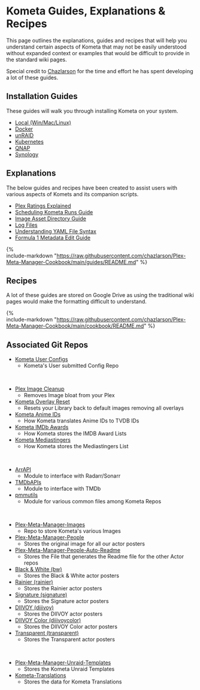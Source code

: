 # Kometa Guides, Explanations & Recipes

This page outlines the explanations, guides and recipes that will help you understand certain aspects of Kometa that may not be easily understood without expanded context or examples that would be difficult to provide in the standard wiki pages.

Special credit to [Chazlarson](https://github.com/chazlarson) for the time and effort he has spent developing a lot of these guides.

## Installation Guides

These guides will walk you through installing Kometa on your system.

- [Local (Win/Mac/Linux)](../install/local.md)
- [Docker](../install/docker.md)
- [unRAID](../install/unraid.md)
- [Kubernetes](../install/kubernetes.md)
- [QNAP](../install/qnap.md)
- [Synology](../install/synology.md)

## Explanations

The below guides and recipes have been created to assist users with various aspects of Komets and its companion scripts.

- [Plex Ratings Explained](ratings.md)
- [Scheduling Kometa Runs Guide](scheduling.md)
- [Image Asset Directory Guide](assets.md)
- [Log Files](../logs.md)
- [Understanding YAML File Syntax](../yaml.md)
- [Formula 1 Metadata Edit Guide](formula.md)

{%    
  include-markdown "https://raw.githubusercontent.com/chazlarson/Plex-Meta-Manager-Cookbook/main/guides/README.md"
%}

## Recipes

A lot of these guides are stored on Google Drive as using the traditional wiki pages would make the formatting difficult to understand.

{%    
  include-markdown "https://raw.githubusercontent.com/chazlarson/Plex-Meta-Manager-Cookbook/main/cookbook/README.md"
%}

## Associated Git Repos

- [Kometa User Configs](https://github.com/kometa-Team/Kometa-Configs)
    - Kometa's User submitted Config Repo

<br>

- [Plex Image Cleanup](https://github.com/kometa-Team/Image-Cleanup)
    - Removes Image bloat from your Plex
- [Kometa Overlay Reset](https://github.com/kometa-TEAM/KOMETA-Overlay-Reset)
    - Resets your Library back to default images removing all overlays
- [Kometa Anime IDs](https://github.com/kometa-Team/Kometa-Anime-IDs)
    - How Kometa translates Anime IDs to TVDB IDs
- [Kometa IMDb Awards](https://github.com/kometa-TEAM/KOMETA-IMDb-Awards)
    - How Kometa stores the IMDB Award Lists
- [Kometa Mediastingers](https://github.com/kometa-TEAM/KOMETA-Mediastingers)
    - How Kometa stores the Mediastingers List

<br>

- [ArrAPI](https://github.com/meisnate12/ArrAPI)
    - Module to interface with Radarr/Sonarr
- [TMDbAPIs](https://github.com/meisnate12/TMDbAPIs)
    - Module to interface with TMDb
- [pmmutils](https://github.com/meisnate12/pmmutils)
    - Module for various common files among Kometa Repos

<br>

- [Plex-Meta-Manager-Images](https://github.com/kometa-Team/Kometa-Images)
    - Repo to store Kometa's various Images
- [Plex-Meta-Manager-People](https://github.com/kometa-Team/Kometa-People)
    - Stores the original image for all our actor posters
- [Plex-Meta-Manager-People-Auto-Readme](https://github.com/kometa-Team/Kometa-People-Auto-Readme)
    - Stores the File that generates the Readme file for the other Actor repos
- [Black & White (bw)](https://github.com/kometa-Team/Kometa-People-bw)
    - Stores the Black & White actor posters
- [Rainier (rainier)](https://github.com/kometa-Team/Kometa-People-rainier)
    - Stores the Rainier actor posters
- [Signature (signature)](https://github.com/kometa-Team/Kometa-People-signature)
    - Stores the Signature actor posters
- [DIIVOY (diiivoy)](https://github.com/kometa-Team/Kometa-People-diiivoy)
    - Stores the DIIVOY actor posters
- [DIIVOY Color (diiivoycolor)](https://github.com/kometa-Team/Kometa-People-diiivoycolor)
    - Stores the DIIVOY Color actor posters
- [Transparent (transparent)](https://github.com/kometa-Team/Kometa-People-transparent)
    - Stores the Transparent actor posters

<br>

- [Plex-Meta-Manager-Unraid-Templates](https://github.com/kometa-Team/Kometa-Unraid-Templates)
    - Stores the Kometa Unraid Templates
- [Kometa-Translations ](https://github.com/kometa-Team/Kometa-Translations)
    - Stores the data for Kometa Translations